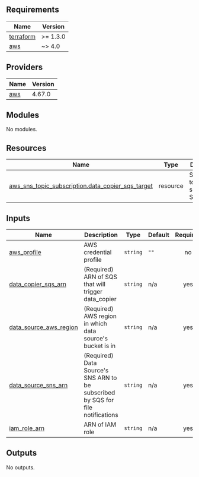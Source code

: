 <!-- BEGIN_TF_DOCS -->
## Requirements

| Name | Version |
|------|---------|
| <a name="requirement_terraform"></a> [terraform](#requirement\_terraform) | >= 1.3.0 |
| <a name="requirement_aws"></a> [aws](#requirement\_aws) | ~> 4.0 |

## Providers

| Name | Version |
|------|---------|
| <a name="provider_aws"></a> [aws](#provider\_aws) | 4.67.0 |

## Modules

No modules.

## Resources

| Name | Type | Description |
|------|------|------|
| [aws_sns_topic_subscription.data_copier_sqs_target](https://registry.terraform.io/providers/hashicorp/aws/latest/docs/resources/sns_topic_subscription) | resource | Subscription to the data source's SNS topic |

## Inputs

| Name | Description | Type | Default | Required |
|------|-------------|------|---------|:--------:|
| <a name="input_aws_profile"></a> [aws\_profile](#input\_aws\_profile) | AWS credential profile | `string` | `""` | no |
| <a name="input_data_copier_sqs_arn"></a> [data\_copier\_sqs\_arn](#input\_data\_copier\_sqs\_arn) | (Required) ARN of SQS that will trigger data\_copier | `string` | n/a | yes |
| <a name="input_data_source_aws_region"></a> [data\_source\_aws\_region](#input\_data\_source\_aws\_region) | (Required) AWS region in which data source's bucket is in | `string` | n/a | yes |
| <a name="input_data_source_sns_arn"></a> [data\_source\_sns\_arn](#input\_data\_source\_sns\_arn) | (Required) Data Source's SNS ARN to be subscribed by SQS for file notifications | `string` | n/a | yes |
| <a name="input_iam_role_arn"></a> [iam\_role\_arn](#input\_iam\_role\_arn) | ARN of IAM role | `string` | n/a | yes |

## Outputs

No outputs.
<!-- END_TF_DOCS -->